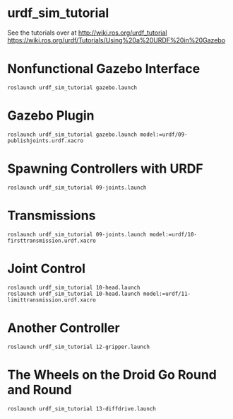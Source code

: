 # urdf_sim_tutorial
See the tutorials over at http://wiki.ros.org/urdf_tutorial
https://wiki.ros.org/urdf/Tutorials/Using%20a%20URDF%20in%20Gazebo

# Nonfunctional Gazebo Interface
    roslaunch urdf_sim_tutorial gazebo.launch

# Gazebo Plugin
    roslaunch urdf_sim_tutorial gazebo.launch model:=urdf/09-publishjoints.urdf.xacro

# Spawning Controllers with URDF
    roslaunch urdf_sim_tutorial 09-joints.launch 

# Transmissions
    roslaunch urdf_sim_tutorial 09-joints.launch model:=urdf/10-firsttransmission.urdf.xacro

# Joint Control
    roslaunch urdf_sim_tutorial 10-head.launch 
    roslaunch urdf_sim_tutorial 10-head.launch model:=urdf/11-limittransmission.urdf.xacro

# Another Controller
    roslaunch urdf_sim_tutorial 12-gripper.launch

# The Wheels on the Droid Go Round and Round
    roslaunch urdf_sim_tutorial 13-diffdrive.launch

